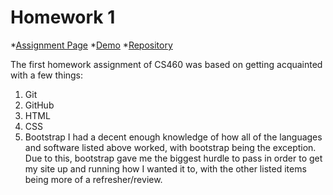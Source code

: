 # Homework 1
*[Assignment Page](http://www.wou.edu/~morses/classes/cs46x/assignments/HW1.html)
*[Demo](https://jacewoods.github.io/CS460/Homework1/demo/index.html)
*[Repository](https://github.com/jacewoods/CS460/tree/master/homework1)

The first homework assignment of CS460 was based on getting acquainted with a few things:
1. Git
1. GitHub
1. HTML
1. CSS
1. Bootstrap
I had a decent enough knowledge of how all of the languages and software listed above worked, with bootstrap being the 
exception. Due to this, bootstrap gave me the biggest hurdle to pass in order to get my site up and running how I wanted it to, with
the other listed items being more of a refresher/review.

